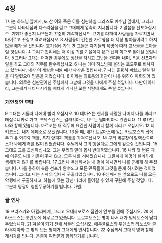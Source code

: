 ## 4장
1 나는 하느님 앞에서, 또 산 이와 죽은 이를 심판하실 그리스도 예수님 앞에서, 그리고 그분의 나타나심과 다스리심을 걸고 그대에게 엄숙히 지시합니다.
2 말씀을 선포하십시오. 기회가 좋든지 나쁘든지 꾸준히 계속하십시오. 끈기를 다하여 사람들을 가르치면서, 타이르고 꾸짖고 격려하십시오.
3 사람들이 건전한 가르침을 더 이상 받아들이려고 하지 않을 때가 올 것입니다. 호기심에 가득 찬 그들은 자기들의 욕망에 따라 교사들을 모아들일 것입니다.
4 그리고 진리에는 더 이상 귀를 기울이지 않고 신화 쪽으로 돌아설 것입니다.
5 그러나 그대는 어떠한 경우에도 정신을 차리고 고난을 견디어 내며, 복음 선포자의 일을 하고 그대의 직무를 완수하십시오.
6 나는 이미 하느님께 올리는 포도주로 바쳐지고 있습니다. 내가 이 세상을 떠날 때가 다가온 것입니다.
7 나는 훌륭히 싸웠고 달릴 길을 다 달렸으며 믿음을 지켰습니다.
8 이제는 의로움의 화관이 나를 위하여 마련되어 있습니다. 의로운 심판관이신 주님께서 그날에 그것을 나에게 주실 것입니다. 나만이 아니라, 그분께서 나타나시기를 애타게 기다린 모든 사람에게도 주실 것입니다.
### 개인적인 부탁
9 그대는 서둘러 나에게 빨리 오십시오.
10 데마스는 현세를 사랑한 나머지 나를 버리고 테살로니카로 가고, 크레스켄스는 갈라티아로, 티토는 달마티아로 갔습니다.
11 루카만 나와 함께 있습니다. 마르코는 내 직무에 요긴한 사람이니 함께 데리고 오십시오.
12 티키코스는 내가 에페소로 보냈습니다.
13 올 때, 내가 트로아스에 있는 카르포스의 집에 두고 온 외투와 책들, 특히 양피지 책들을 가져오십시오.
14 구리 세공장이 알렉산드로스가 나에게 해를 많이 입혔습니다. 주님께서 그의 행실대로 그에게 갚으실 것입니다.
15 그대도 그를 조심하십시오. 그는 우리의 말에 몹시 반대하였습니다.
16 나의 첫 변론 때에 아무도 나를 거들어 주지 않고, 모두 나를 저버렸습니다. 그들에게 이것이 불리하게 셈해지지 않기를 바랍니다.
17 그러나 주님께서는 내 곁에 계시면서 나를 굳세게 해 주셨습니다. 나를 통하여 복음 선포가 완수되고 모든 민족들이 그것을 듣게 하시려는 것이었습니다. 그리고 나는 사자의 입에서 구출되었습니다.
18 주님께서는 앞으로도 나를 모든 악행에서 구출하시고, 하늘에 있는 당신 나라에 들어갈 수 있게 구원해 주실 것입니다. 그분께 영광이 영원무궁하기를 빕니다. 아멘.
### 끝 인사
19 프리스카와 아퀼라에게, 그리고 오네시포로스 집안에 안부를 전해 주십시오.
20 에라스토스는 코린토에 머무르고 있습니다. 트로피모스는 병이 나서 내가 밀레토스에 남겨 두었습니다.
21 겨울이 되기 전에 서둘러 오십시오. 에우불로스와 푸덴스와 리노스와 클라우디아와 그 밖의 모든 형제가 그대에게 인사합니다.
22 주님께서 그대의 영과 함께 계시기를 빕니다. 은총이 여러분과 함께하기를 빕니다.
